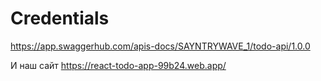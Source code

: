 # Credentials
https://app.swaggerhub.com/apis-docs/SAYNTRYWAVE_1/todo-api/1.0.0

И наш сайт https://react-todo-app-99b24.web.app/
